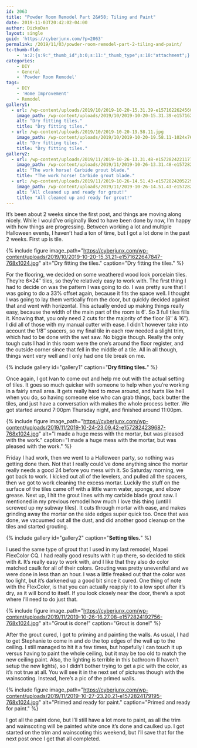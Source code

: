 ```yaml
---
id: 2063
title: "Powder Room Remodel Part 2&#58; Tiling and Paint"
date: 2019-11-03T20:42:02-04:00
author: DizkoDan
layout: single
guid: 'https://cyberjunx.com/?p=2063'
permalink: /2019/11/03/powder-room-remodel-part-2-tiling-and-paint/
tc-thumb-fld:
    - 'a:2:{s:9:"_thumb_id";b:0;s:11:"_thumb_type";s:10:"attachment";}'
categories:
    - DIY
    - General
    - 'Powder Room Remodel'
tags:
    - DIY
    - 'Home Improvement'
    - Remodel
gallery1:
  - url: /wp-content/uploads/2019/10/2019-10-20-15.31.39-e1571622624560.jpg
    image_path: /wp-content/uploads/2019/10/2019-10-20-15.31.39-e1571622624560-768x1024.jpg
    alt: "Dry fitting tiles."
    title: "Dry fitting tiles."
  - url: /wp-content/uploads/2019/10/2019-10-20-19.58.11.jpg
    image_path: /wp-content/uploads/2019/10/2019-10-20-19.58.11-1024x768.jpg
    alt: "Dry fitting tiles."
    title: "Dry fitting tiles."
gallery2:
  - url: /wp-content/uploads/2019/11/2019-10-26-13.31.48-e1572824221177.jpg
    image_path: /wp-content/uploads/2019/11/2019-10-26-13.31.48-e1572824221177-768x1024.jpg
    alt: "The work horse! Carbide grout blade."
    title: "The work horse! Carbide grout blade."
  - url: /wp-content/uploads/2019/11/2019-10-26-14.51.43-e1572824205229.jpg
    image_path: /wp-content/uploads/2019/11/2019-10-26-14.51.43-e1572824205229-768x1024.jpg
    alt: "All cleaned up and ready for grout!"
    title: "All cleaned up and ready for grout!"
---
```


It’s been about 2 weeks since the first post, and things are moving along nicely. While I would’ve originally liked to have been done by now, I’m happy with how things are progressing. Between working a lot and multiple Halloween events, I haven’t had a ton of time, but I got a lot done in the past 2 weeks. First up is tile.

{% include figure image_path="https://cyberjunx.com/wp-content/uploads/2019/10/2019-10-20-15.31.21-e1571622647847-768x1024.jpg" alt="Dry fitting the tiles." caption="Dry fitting the tiles." %}

<!--more-->

For the flooring, we decided on some weathered wood look porcelain tiles. They’re 6×24″ tiles, so they’re relatively easy to work with. The first thing I had to decide on was the pattern I was going to do. I was pretty sure that I was going to do a 33% offset again, because it fits the space well. I thought I was going to lay them vertically from the door, but quickly decided against that and went with horizontal. This actually ended up making things really easy, because the width of the main part of the room is 6′. So 3 full tiles fills it. Knowing that, you only need 2 cuts for the majority of the floor (8″ &amp; 16″). I did all of those with my manual cutter with ease. I didn’t however take into account the 1/8″ spacers, so my final tile in each row needed a slight trim, which had to be done with the wet saw. No biggie though. Really the only tough cuts I had in this room were the one’s around the floor register, and the outside corner since that fell in the middle of a tile. All in all though, things went very well and I only had one tile break on me.

{% include gallery id="gallery1" caption="**Dry fitting tiles.**" %}

Once again, I got Ivan to come out and help me out with the actual setting of tiles. It goes so much quicker with someone to help when you’re working in a fairly small area. It gets really hard to move around, and hurts like hell when you do, so having someone else who can grab things, back butter the tiles, and just have a conversation with makes the whole process better. We got started around 7:00pm Thursday night, and finished around 11:00pm.

{% include figure image_path="https://cyberjunx.com/wp-content/uploads/2019/11/2019-10-24-23.09.42-e1572824239687-768x1024.jpg" alt="I made a huge mess with the mortar, but was pleased with the work." caption="I made a huge mess with the mortar, but was pleased with the work." %}

Friday I had work, then we went to a Halloween party, so nothing was getting done then. Not that I really could’ve done anything since the mortar really needs a good 24 before you mess with it. So Saturday morning, we got back to work. I kicked out all of the levelers, and pulled all the spacers, then we got to work cleaning the excess mortar. Luckily the stuff on the surface of the tiles came off with a little warm water, sponge, and elbow grease. Next up, I hit the grout lines with my carbide blade grout saw. I mentioned in my previous remodel how much I love this thing (until I screwed up my subway tiles). It cuts through mortar with ease, and makes grinding away the mortar on the side edges super quick too. Once that was done, we vacuumed out all the dust, and did another good cleanup on the tiles and started grouting.

{% include gallery id="gallery2" caption="**Setting tiles.**" %}

I used the same type of grout that I used in my last remodel, Mapei FlexColor CQ. I had really good results with it up there, so decided to stick with it. It’s really easy to work with, and I like that they also do color matched caulk for all of their colors. Grouting was pretty uneventful and we were done in less than an hour. I was a little freaked out that the color was too light, but it’s darkened up a good bit since it cured. One thing of note with the FlexColor, is that you can actually reapply it to a low spot after it’s dry, as it will bond to itself. If you look closely near the door, there’s a spot where I’ll need to do just that.

{% include figure image_path="https://cyberjunx.com/wp-content/uploads/2019/11/2019-10-26-16.27.08-e1572824192756-768x1024.jpg" alt="Grout is done!" caption="Grout is done!" %}

After the grout cured, I got to priming and painting the walls. As usual, I had to get Stephanie to come in and do the top edges of the wall up to the ceiling. I still managed to hit it a few times, but hopefully I can touch it up versus having to paint the whole ceiling, but it may be too old to match the new ceiling paint. Also, the lighting is terrible in this bathroom (I haven’t setup the new lights), so I didn’t bother trying to get a pic with the color, as it’s not true at all. You will see it in the next set of pictures though with the wainscoting. Instead, here’s a pic of the primed walls.

{% include figure image_path="https://cyberjunx.com/wp-content/uploads/2019/11/2019-10-27-23.20.21-e1572824179195-768x1024.jpg" alt="Primed and ready for paint." caption="Primed and ready for paint." %}

I got all the paint done, but I’ll still have a lot more to paint, as all the trim and wainscoting will be painted white once it’s done and caulked up. I got started on the trim and wainscoting this weekend, but I’ll save that for the next post once I get that all completed.